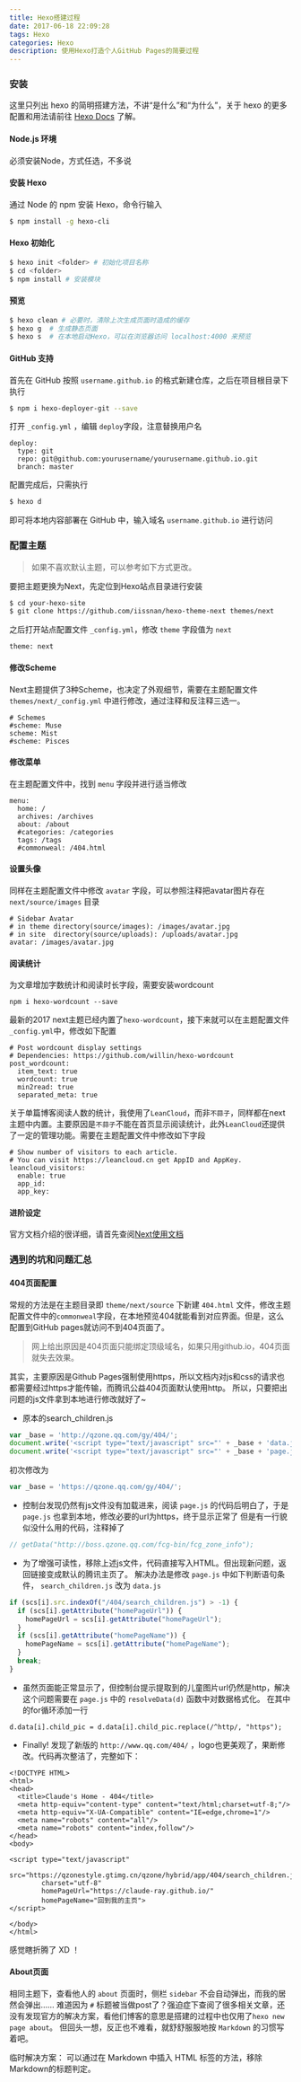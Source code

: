 ```yaml
---
title: Hexo搭建过程
date: 2017-06-18 22:09:28
tags: Hexo
categories: Hexo
description: 使用Hexo打造个人GitHub Pages的简要过程
---
```


### 安装
这里只列出 hexo 的简明搭建方法，不讲“是什么”和“为什么”，关于 hexo 的更多配置和用法请前往 [Hexo Docs](https://hexo.io/docs/)  了解。

#### Node.js 环境
必须安装Node，方式任选，不多说
#### 安装 Hexo
通过 Node 的 npm 安装 Hexo，命令行输入
```bash 
$ npm install -g hexo-cli 
```

#### Hexo 初始化
```bash
$ hexo init <folder> # 初始化项目名称 
$ cd <folder> 
$ npm install # 安装模块 
```

#### 预览
```bash
$ hexo clean # 必要时，清除上次生成页面时造成的缓存 
$ hexo g  # 生成静态页面 
$ hexo s  # 在本地启动Hexo，可以在浏览器访问 localhost:4000 来预览
```

#### GitHub 支持
首先在 GitHub 按照 ``username.github.io`` 的格式新建仓库，之后在项目根目录下执行
```bash
$ npm i hexo-deployer-git --save  
```
打开 ``_config.yml`` ，编辑 ``deploy``字段，注意替换用户名
```
deploy:
  type: git
  repo: git@github.com:yourusername/yourusername.github.io.git
  branch: master
```
配置完成后，只需执行
```bash
$ hexo d
```
即可将本地内容部署在 GitHub 中，输入域名 ``username.github.io`` 进行访问

### 配置主题

> 如果不喜欢默认主题，可以参考如下方式更改。

要把主题更换为Next，先定位到Hexo站点目录进行安装
```bash
$ cd your-hexo-site
$ git clone https://github.com/iissnan/hexo-theme-next themes/next
```
之后打开站点配置文件 ``_config.yml``，修改 ``theme`` 字段值为 ``next``
```
theme: next
```
#### 修改Scheme

Next主题提供了3种Scheme，也决定了外观细节，需要在主题配置文件 ``themes/next/_config.yml`` 中进行修改，通过注释和反注释三选一。
```
# Schemes
#scheme: Muse
scheme: Mist
#scheme: Pisces
```
#### 修改菜单
在主题配置文件中，找到 ``menu`` 字段并进行适当修改
```
menu:
  home: /
  archives: /archives
  about: /about
  #categories: /categories
  tags: /tags
  #commonweal: /404.html
```
#### 设置头像
同样在主题配置文件中修改 ``avatar`` 字段，可以参照注释把avatar图片存在 ``next/source/images`` 目录
```
# Sidebar Avatar
# in theme directory(source/images): /images/avatar.jpg
# in site  directory(source/uploads): /uploads/avatar.jpg
avatar: /images/avatar.jpg
```
#### 阅读统计
为文章增加字数统计和阅读时长字段，需要安装wordcount
```
npm i hexo-wordcount --save
```
最新的2017 next主题已经内置了``hexo-wordcount``，接下来就可以在主题配置文件``_config.yml``中，修改如下配置
```
# Post wordcount display settings
# Dependencies: https://github.com/willin/hexo-wordcount
post_wordcount:
  item_text: true
  wordcount: true
  min2read: true
  separated_meta: true
```
关于单篇博客阅读人数的统计，我使用了``LeanCloud``，而非``不蒜子``，同样都在next主题中内置。主要原因是``不蒜子``不能在首页显示阅读统计，此外``LeanCloud``还提供了一定的管理功能。需要在主题配置文件中修改如下字段

```
# Show number of visitors to each article.
# You can visit https://leancloud.cn get AppID and AppKey.
leancloud_visitors:
  enable: true
  app_id: 
  app_key: 
```

#### 进阶设定
官方文档介绍的很详细，请首先查阅[Next使用文档](http://theme-next.iissnan.com/getting-started.html)

### 遇到的坑和问题汇总

#### 404页面配置

常规的方法是在主题目录即 ``theme/next/source`` 下新建 ``404.html`` 文件，修改主题配置文件中的``commonweal``字段，在本地预览404就能看到对应界面。但是，这么配置到GitHub pages就访问不到404页面了。

> 网上给出原因是404页面只能绑定顶级域名，如果只用github.io，404页面就失去效果。

其实，主要原因是Github Pages强制使用https，所以文档内对js和css的请求也都需要经过https才能传输，而腾讯公益404页面默认使用http。
所以，只要把出问题的js文件拿到本地进行修改就好了~
- 原本的search_children.js

```javascript
var _base = 'http://qzone.qq.com/gy/404/';
document.write('<script type="text/javascript" src="' + _base + 'data.js" charset="utf-8"></script>');
document.write('<script type="text/javascript" src="' + _base + 'page.js" charset="utf-8"></script>');
```

初次修改为

```javascript
var _base = 'https://qzone.qq.com/gy/404/';
```

- 控制台发现仍然有js文件没有加载进来，阅读 ``page.js`` 的代码后明白了，于是 ``page.js`` 也拿到本地，修改必要的url为https，终于显示正常了
但是有一行貌似没什么用的代码，注释掉了

```javascript
// getData("http://boss.qzone.qq.com/fcg-bin/fcg_zone_info");
```

- 为了增强可读性，移除上述js文件，代码直接写入HTML。但出现新问题，返回链接变成默认的腾讯主页了。
解决办法是修改 ``page.js`` 中如下判断语句条件， ``search_children.js`` 改为 ``data.js``

```javascript
if (scs[i].src.indexOf("/404/search_children.js") > -1) {
  if (scs[i].getAttribute("homePageUrl")) {
    homePageUrl = scs[i].getAttribute("homePageUrl");
  }
  if (scs[i].getAttribute("homePageName")) {
    homePageName = scs[i].getAttribute("homePageName");
  }
  break;
}
```

- 虽然页面能正常显示了，但控制台提示提取到的儿童图片url仍然是http，解决这个问题需要在 ``page.js`` 中的 ``resolveData(d)`` 函数中对数据格式化。
在其中的for循环添加一行

```
d.data[i].child_pic = d.data[i].child_pic.replace(/^http/, "https");
```

- Finally! 发现了新版的 ``http://www.qq.com/404/`` ，logo也更美观了，果断修改。代码再次整洁了，完整如下：

```
<!DOCTYPE HTML>
<html>
<head>
  <title>Claude's Home - 404</title>
  <meta http-equiv="content-type" content="text/html;charset=utf-8;"/>
  <meta http-equiv="X-UA-Compatible" content="IE=edge,chrome=1"/>
  <meta name="robots" content="all"/>
  <meta name="robots" content="index,follow"/>
</head>
<body>

<script type="text/javascript"
        src="https://qzonestyle.gtimg.cn/qzone/hybrid/app/404/search_children.js"
        charset="utf-8"
        homePageUrl="https://claude-ray.github.io/"
        homePageName="回到我的主页">
</script>

</body>
</html>
```
感觉瞎折腾了 XD ！

#### About页面

相同主题下，查看他人的 ``about`` 页面时，侧栏 ``sidebar`` 不会自动弹出，而我的居然会弹出……
难道因为 ``#`` 标题被当做post了？强迫症下查阅了很多相关文章，还没有发现官方的解决方案，看他们博客的意思是搭建的过程中也仅用了``hexo new page about``。
但回头一想，反正也不难看，就舒舒服服地按 ``Markdown`` 的习惯写着吧。

临时解决方案：
可以通过在 Markdown 中插入 HTML 标签的方法，移除Markdown的标题判定。

